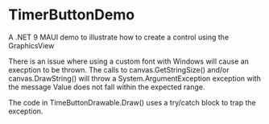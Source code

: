 # TimerButtonDemo
A .NET 9 MAUI demo to illustrate how to create a control using the GraphicsView

There is an issue where using a custom font with Windows will cause an execption to be thrown.  The calls to canvas.GetStringSize() and/or canvas.DrawString() will throw a System.ArgumentException exception with the message Value does not fall within the expected range.

The code in TimeButtonDrawable.Draw() uses a try/catch block to trap the exception.